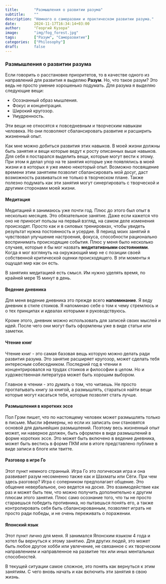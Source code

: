 ```yaml
---
title:       "Размышления о развитии разума"
subtitle:    ""
description: "Немного о саморазвии и практическом развитии разума."
date:        2024-11-17T16:34:14+03:00
author:      "Георгий Кузора"
image:       "img/fog_forest.jpg"
tags:        ["Разум", "Саморазвитие"]
categories:  ["Philosophy"]
draft:       false
---
```


### Размышления о развитии разума

Если говорить о расстановке приоритетов, то в качестве одного из направлений для развития я выделяю **Разум**. Но, что такое разум? Это ведь не просто умение хорошенько подумать. Для разума я выделяю следующие вещи:

- Осознанный образ мышления.
- Фокус и концентрация.
- Широкий кругозор.
- Умудренность.

Эти вещи не относятся к повседневным и творческим навыкам человека. Но они позволяют сбалансировать развитие и расширить жизненный опыт.

Как мне можно добиться развития этих навыков. В моей жизни должны быть занятия и вещи которые ведут к росту описанных выше навыков. Для себя я постарался выделить вещи, которые могут вести к этому. При этом я делал упор на те занятия которые уже появлялись в моей жизни и в которых я уже имею некоторый опыт. Возможно посвящение времени этим занятиям позволит сбалансировать мой досуг, даст возможность развиваться не только в творческом плане. Также полезно подумать как эти занятия могут синергировать с творческой и другими сторонами моей жизни.

#### Медитация

Медитацией я занимаюсь уже почти год. Плюс до этого был опыт в несколько месяцев. Это обязательное занятие. Даже если кажется что оно не приносит пользы на первый взгляд, на самом деле изменения происходят. Просто как и в силовых тренировках, чтобы увидеть результат нужна постоянность и усердие. В период моих занятий я чувствовал улучшение настроения, фокуса, способности рационально воспринимать происходящие события. Плюс у меня было несколько случаев, которые я бы мог назвать **медитативными состояниями**. Когда я мог взглянуть на окружающий мир не с позиции своей собственной критической оценки происходящего. В эти моменты я ощущал мир как он есть.

В занятиях медитацией есть смысл. Им нужно уделять время, по крайней мере 15 минут в день.

#### Ведение дневника

Для меня ведение дневника это прежде всего **напоминание**. Я веду дневник в стиле стоиков. Я напоминаю себе о том к чему стремлюсь и о тех принципах и идеалах которыми я руководствуюсь.

Кроме этого, дневник можно использовать для записей своих мыслей и идей. После чего они могут быть оформлены уже в виде статьи или заметки.

#### Чтение книг

Чтение книг - это самая базовая вещь которую можно делать ради развития разума. Это занятие расширяет кругозор, может сделать тебя интересным собеседником. Последний год в чтении я концентрировался на трудах стоиков и философии в целом. Но и художественная литература может быть хорошим выбором.

Главное в чтении - это думать о том, что читаешь. Не просто проглатывать книгу за книгой, а размышлять, стараться найти вещи которые могут касаться тебя, которые позволят стать лучше.

#### Размышления в коротких эссе

Пол Грэм пишет, что по настоящему человек может размышлять только в письме. Мысли эфемерны, но если их записать они становятся основой для дальнейших размышлений. Поэтому весь жизненный опыт может, ни наверное должен, быть оформлен в виде размышлений в форме коротких эссе. Это может быть включено в ведение дневника, может быть вестись в форме ПКМ или в итоге представлено публике в виде записи в блоге или твитте.

#### Разговор в игре Го

Этот пункт немного странный. Игра Го это логическая игра и она развивает разум несомненно также как и Шахматы или Сёги. При чем здесь разговор? Игра с соперником предполагает общение. Это общение невербальное, оно ведется на доске. Это взаимодействие как раз и может быть тем, что можно получить дополнительно к другим плюсам этого занятия. Плюс само осознание того, что ты не просто стараешься победить противника, но пытаешься понять его, а также контролировать себя быть сбалансированным, позволяет играть не просто ради победы, и не очень переживать о поражении.

#### Японский язык

Этот пункт лично для меня. Я занимался Японским языком 4 года и хотел бы вернуться к этому занятию. Для других людей, это может быть любое другое хобби или увлечение, не связанное с их творческим направлением и направленное на развитие тех или иных ментальных способностей.

В  текущей ситуации самое сложное, это понять как вернуться к этим занятиям. С чего вновь начать и как включить эти занятия в свою  жизнь.
